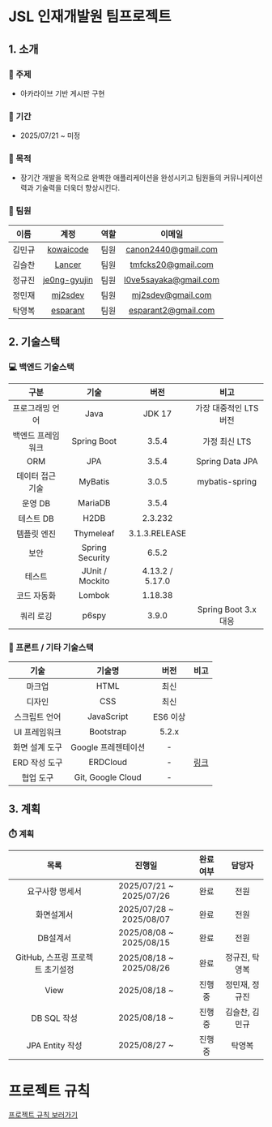 # JSL 인재개발원 팀프로젝트
## 1. 소개
### 📌 주제
- 아카라이브 기반 게시판 구현
### 📅 기간
- 2025/07/21 ~ 미정
### 👏 목적
- 장기간 개발을 목적으로 완벽한 애플리케이션을 완성시키고 팀원들의 커뮤니케이션력과 기술력을 더욱더 향상시킨다.
### 👬 팀원 
| 이름 | 계정 | 역할 | 이메일 |
|:-------:|:-------:|:-------:|:-------:|
| 김민규 | [kowaicode](https://github.com/kowaicode) | 팀원 | canon2440@gmail.com |
| 김슬찬 | [Lancer](https://github.com/LancerAlert) | 팀원 | tmfcks20@gmail.com |
| 정규진 | [je0ng-gyujin](https://github.com/je0ng-gyujin) | 팀원 | l0ve5sayaka@gmail.com |
| 정민재 | [mj2sdev](https://github.com/mj2sdev) | 팀원 | mj2sdev@gmail.com |
| 탁영복 | [esparant](https://github.com/esparant) | 팀원 | esparant2@gmail.com |
## 2. 기술스택
### 💻 백엔드 기술스택
| 구분       | 기술           | 버전 | 비고               |
|:---------:|:---------------:|:---:|:-----------------:|
| 프로그래밍 언어 | Java            | JDK 17  |     가장 대중적인 LTS 버전     |
| 백엔드 프레임워크 | Spring Boot     | 3.5.4  |     가정 최신 LTS  |
| ORM        | JPA             |  3.5.4    |    Spring Data JPA               |
| 데이터 접근 기술 | MyBatis         |  3.0.5 |    mybatis-spring             |
| 운영 DB    | MariaDB         |  3.5.4  |                   |
| 테스트 DB  | H2DB            |   2.3.232   |                   |
| 템플릿 엔진 | Thymeleaf       |    3.1.3.RELEASE|                   |
| 보안       | Spring Security |  6.5.2  |                   |
| 테스트     | JUnit / Mockito          | 4.13.2 / 5.17.0     |                   |
| 코드 자동화 | Lombok          |   1.18.38   |                   |
| 쿼리 로깅 | p6spy           |   3.9.0   |     Spring Boot 3.x 대응       |
### 🎨 프론트 / 기타 기술스택 
| 기술       | 기술명                  | 버전 | 비고               |
|:---------:|:---------------------:|:---:|:-----------------:|
| 마크업     | HTML                   |  최신  |              |
| 디자인    | CSS                    |  최신 |                   |
| 스크립트 언어 | JavaScript             | ES6 이상 |                   |
| UI 프레임워크 | Bootstrap             |  5.2.x |                   |
| 화면 설계 도구 | Google 프레젠테이션    |   -   |                   |
| ERD 작성 도구 | ERDCloud              |  -    | [링크](https://www.erdcloud.com/d/NP5AQzpvCAXhcpeKk)  |
| 협업 도구   | Git, Google Cloud       |   -   |                   |
## 3. 계획
### ⏱️ 계획
| 목록       | 진행일       | 완료여부 | 담당자  |
|:---------:|:-----------:|:-------:|:------:|
|   요구사항 명세서 |   2025/07/21 ~ 2025/07/26 |    완료     |   전원   |
|    화면설계서       |   2025/07/28 ~ 2025/08/07   |   완료      |   전원  |
|      DB설계서  |   2025/08/08 ~ 2025/08/15    |     완료   |    전원  |
|      GitHub, 스프링 프로젝트 초기설정  |  2025/08/18 ~ 2025/08/26    |   완료      | 정규진, 탁영복     |
|      View  |      2025/08/18 ~ |     진행중    |   정민재, 정규진   |
|      DB SQL 작성  |    2025/08/18 ~ |   진행중    |   김슬찬, 김민규    |
|      JPA Entity 작성  |    2025/08/27 ~ |   진행중    |   탁영복    |

# 프로젝트 규칙
[프로젝트 규칙 보러가기](RULE.md)
